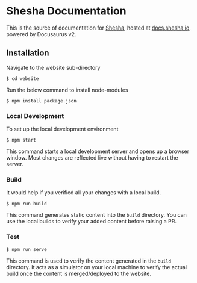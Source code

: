 # Shesha Documentation

This is the source of documentation for [Shesha](https://www.shesha.io/), hosted at [docs.shesha.io](https://docs.shesha.io/get-started/Introduction), powered by Docusaurus v2.

## Installation

Navigate to the website sub-directory

```
$ cd website
```

Run the below command to install node-modules

```
$ npm install package.json
```

### Local Development

To set up the local development environment

```
$ npm start
```

This command starts a local development server and opens up a browser window. Most changes are reflected live without having to restart the server.

### Build

It would help if you verified all your changes with a local build.

```
$ npm run build
```

This command generates static content into the `build` directory. You can use the local builds to verify your added content before raising a PR.

### Test

```
$ npm run serve
```

This command is used to verify the content generated in the `build` directory. It acts as a simulator on your local machine to verify the actual build once the content is merged/deployed to the website.
